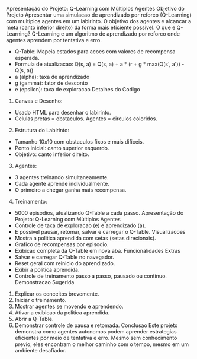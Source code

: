 Apresentação do Projeto: Q-Learning com Múltiplos Agentes
Objetivo do Projeto
Apresentar uma simulacao de aprendizado por reforco (Q-Learning) com multiplos agentes em um labirinto.
O objetivo dos agentes e alcancar a meta (canto inferior direito) da forma mais eficiente possivel.
O que e Q-Learning?
Q-Learning e um algoritmo de aprendizado por reforco onde agentes aprendem por tentativa e erro.
- Q-Table: Mapeia estados para acoes com valores de recompensa esperada.
- Formula de atualizacao:
 Q(s, a) = Q(s, a) + a * (r + g * max(Q(s', a')) - Q(s, a))
 - a (alpha): taxa de aprendizado
 - g (gamma): fator de desconto
 - e (epsilon): taxa de exploracao
Detalhes do Codigo
1. Canvas e Desenho:
- Usado <canvas> HTML para desenhar o labirinto.
- Celulas pretas = obstaculos. Agentes = circulos coloridos.
2. Estrutura do Labirinto:
- Tamanho 10x10 com obstaculos fixos e mais dificeis.
- Ponto inicial: canto superior esquerdo.
- Objetivo: canto inferior direito.
3. Agentes:
- 3 agentes treinando simultaneamente.
- Cada agente aprende individualmente.
- O primeiro a chegar ganha mais recompensa.
4. Treinamento:
- 5000 episodios, atualizando Q-Table a cada passo.
Apresentação do Projeto: Q-Learning com Múltiplos Agentes
- Controle de taxa de exploracao (e) e aprendizado (a).
- E possivel pausar, retomar, salvar e carregar o Q-Table.
Visualizacoes
- Mostra a politica aprendida com setas (setas direcionais).
- Grafico de recompensas por episodio.
- Exibicao completa da Q-Table em nova aba.
Funcionalidades Extras
- Salvar e carregar Q-Table no navegador.
- Reset geral com reinicio do aprendizado.
- Exibir a politica aprendida.
- Controle de treinamento passo a passo, pausado ou continuo.
Demonstracao Sugerida
1. Explicar os conceitos brevemente.
2. Iniciar o treinamento.
3. Mostrar agentes se movendo e aprendendo.
4. Ativar a exibicao da politica aprendida.
5. Abrir a Q-Table.
6. Demonstrar controle de pausa e retomada.
Conclusao
Este projeto demonstra como agentes autonomos podem aprender estrategias eficientes por meio de
tentativa e erro. Mesmo sem conhecimento previo, eles encontram o melhor caminho com o tempo, mesmo
em um ambiente desafiador.
